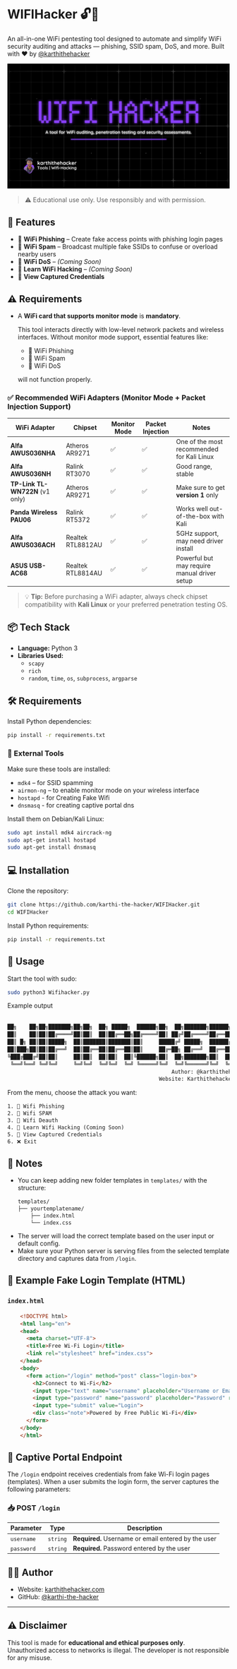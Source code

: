 # WIFIHacker 🔓📶

An all-in-one WiFi pentesting tool designed to automate and simplify WiFi security auditing and attacks — phishing, SSID spam, DoS, and more. Built with ❤️ by [@karthithehacker](https://github.com/karthi-the-hacker)


![Logo](https://github.com/karthi-the-hacker/WIFIHacker/raw/refs/heads/main/images/Wifi_Haker.webp)


> ⚠️ Educational use only. Use responsibly and with permission.



## 📌 Features

- 📡 **WiFi Phishing** – Create fake access points with phishing login pages  
- 📶 **WiFi Spam** – Broadcast multiple fake SSIDs to confuse or overload nearby users  
- 🚫 **WiFi DoS** – *(Coming Soon)*  
- 📘 **Learn WiFi Hacking** – *(Coming Soon)*  
- 🔐 **View Captured Credentials**  




## ⚠️ Requirements

- A **WiFi card that supports monitor mode** is **mandatory**.
  
  This tool interacts directly with low-level network packets and wireless interfaces. Without monitor mode support, essential features like:
  
  - 📡 WiFi Phishing  
  - 📶 WiFi Spam  
  - 🚫 WiFi DoS  

  will not function properly.


### ✅ Recommended WiFi Adapters (Monitor Mode + Packet Injection Support)

| WiFi Adapter | Chipset | Monitor Mode | Packet Injection | Notes |
|--------------|---------|---------------|-------------------|-------|
| **Alfa AWUS036NHA** | Atheros AR9271 | ✅ | ✅ | One of the most recommended for Kali Linux |
| **Alfa AWUS036NH**  | Ralink RT3070  | ✅ | ✅ | Good range, stable |
| **TP-Link TL-WN722N** (v1 only) | Atheros AR9271 | ✅ | ✅ | Make sure to get **version 1** only |
| **Panda Wireless PAU06** | Ralink RT5372 | ✅ | ✅ | Works well out-of-the-box with Kali |
| **Alfa AWUS036ACH** | Realtek RTL8812AU | ✅ | ✅ | 5GHz support, may need driver install |
| **ASUS USB-AC68** | Realtek RTL8814AU | ✅ | ✅ | Powerful but may require manual driver setup |



> 💡 **Tip:** Before purchasing a WiFi adapter, always check chipset compatibility with **Kali Linux** or your preferred penetration testing OS.




## 📦 Tech Stack

- **Language:** Python 3
- **Libraries Used:**  
  - `scapy`  
  - `rich`  
  - `random`, `time`, `os`, `subprocess`, `argparse`



## 🛠️ Requirements

Install Python dependencies:

```bash
pip install -r requirements.txt
```

### 🧰 External Tools

Make sure these tools are installed:

- `mdk4` – for SSID spamming  
- `airmon-ng` – to enable monitor mode on your wireless interface
- `hostapd` - for Creating Fake Wifi
- `dnsmasq` - for creating captive portal dns

Install them on Debian/Kali Linux:

```bash
sudo apt install mdk4 aircrack-ng
sudo apt-get install hostapd
sudo apt-get install dnsmasq
```



## 💻 Installation

Clone the repository:

```bash
git clone https://github.com/karthi-the-hacker/WIFIHacker.git
cd WIFIHacker
```

Install Python requirements:

```bash
pip install -r requirements.txt
```


## 🚀 Usage

Start the tool with sudo:

```bash
sudo python3 Wifihacker.py
```

Example output

```bash
                                                                        v1.0
██╗    ██╗██╗███████╗██╗██╗  ██╗ █████╗  ██████╗██╗  ██╗███████╗██████╗ 
██║    ██║██║██╔════╝██║██║  ██║██╔══██╗██╔════╝██║ ██╔╝██╔════╝██╔══██╗
██║ █╗ ██║██║█████╗  ██║███████║███████║██║     █████╔╝ █████╗  ██████╔╝
██║███╗██║██║██╔══╝  ██║██╔══██║██╔══██║██║     ██╔═██╗ ██╔══╝  ██╔══██╗
╚███╔███╔╝██║██║     ██║██║  ██║██║  ██║╚██████╗██║  ██╗███████╗██║  ██║
 ╚══╝╚══╝ ╚═╝╚═╝     ╚═╝╚═╝  ╚═╝╚═╝  ╚═╝ ╚═════╝╚═╝  ╚═╝╚══════╝╚═╝  ╚═╝
                                                    Author: @karthithehacker
                                                Website: Karthithehacker.com     
```

From the menu, choose the attack you want:

```
1. 📡 Wifi Phishing
2. 📶 Wifi SPAM
3. 🚫 Wifi Deauth
4. 📘 Learn Wifi Hacking (Coming Soon)
5. 🔐 View Captured Credentials
6. ❌ Exit
```

## 📝 Notes

- You can keep adding new folder templates in `templates/` with the structure:
  ```
  templates/
  ├── yourtemplatename/
      ├── index.html
      └── index.css
  ```
- The server will load the correct template based on the user input or default config.
- Make sure your Python server is serving files from the selected template directory and captures data from `/login`.




## 🧪 Example Fake Login Template (HTML)

### `index.html`

```html
    <!DOCTYPE html>
    <html lang="en">
    <head>
      <meta charset="UTF-8">
      <title>Free Wi-Fi Login</title>
      <link rel="stylesheet" href="index.css">
    </head>
    <body>
      <form action="/login" method="post" class="login-box">
        <h2>Connect to Wi-Fi</h2>
        <input type="text" name="username" placeholder="Username or Email" required>
        <input type="password" name="password" placeholder="Password" required>
        <input type="submit" value="Login">
        <div class="note">Powered by Free Public Wi-Fi</div>
      </form>
    </body>
    </html>
```


## 📡 Captive Portal Endpoint

The `/login` endpoint receives credentials from fake Wi-Fi login pages (templates). When a user submits the login form, the server captures the following parameters:

### 📥 POST `/login`

| Parameter  | Type     | Description            |
|------------|----------|------------------------|
| `username` | `string` | **Required.** Username or email entered by the user |
| `password` | `string` | **Required.** Password entered by the user |



## 👨‍💻 Author

- Website: [karthithehacker.com](https://karthithehacker.com)
- GitHub: [@karthi-the-hacker](https://github.com/karthi-the-hacker)

---

## ⚠️ Disclaimer

This tool is made for **educational and ethical purposes only**.  
Unauthorized access to networks is illegal. The developer is not responsible for any misuse.

